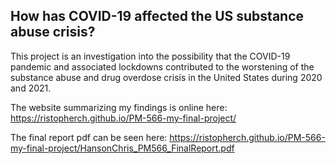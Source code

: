 ## How has COVID-19 affected the US substance abuse crisis?


This project is an investigation into the possibility that the COVID-19 pandemic and associated lockdowns contributed to the worstening of the substance abuse and drug overdose crisis in the United States during 2020 and 2021.
  
The website summarizing my findings is online here: https://ristopherch.github.io/PM-566-my-final-project/

The final report pdf can be seen here: https://ristopherch.github.io/PM-566-my-final-project/HansonChris_PM566_FinalReport.pdf
